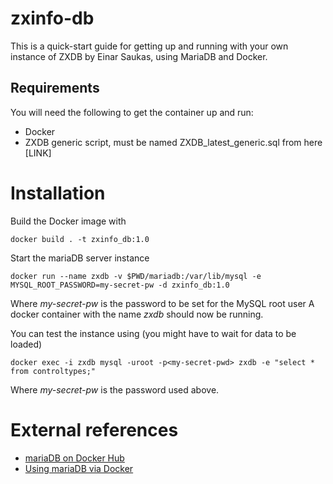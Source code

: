 # zxinfo-db
This is a quick-start guide for getting up and running with your own instance of ZXDB by Einar Saukas, using MariaDB and Docker.

## Requirements
You will need the following to get the container up and run:
* Docker
* ZXDB generic script, must be named ZXDB_latest_generic.sql from here [LINK]

# Installation
Build the Docker image with
````
docker build . -t zxinfo_db:1.0 
````

Start the mariaDB server instance
````
docker run --name zxdb -v $PWD/mariadb:/var/lib/mysql -e MYSQL_ROOT_PASSWORD=my-secret-pw -d zxinfo_db:1.0
````
Where *my-secret-pw* is the password to be set for the MySQL root user
A docker container with the name *zxdb* should now be running.

You can test the instance using (you might have to wait for data to be loaded)
````
docker exec -i zxdb mysql -uroot -p<my-secret-pwd> zxdb -e "select * from controltypes;"
````
Where *my-secret-pw* is the password used above.

# External references
* [mariaDB on Docker Hub](https://hub.docker.com/_/mariadb/)
* [Using mariaDB via Docker](https://mariadb.com/kb/en/mariadb/installing-and-using-mariadb-via-docker/)